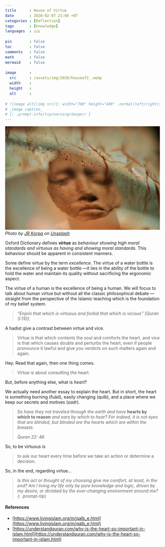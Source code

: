 ```yaml
---
title      : House of Virtue 
date       : 2020-02-07 21:00 +07
categories : [Reflection]
tags       : [knowledge]
languages  : 🇬🇧

pin        : false
toc        : false
comments   : false
math       : false
mermaid    : false

image      :
  src      : /assets/img/2020/houseof2_.webp
  width    : 
  height   : 
  alt      : 

# ![image alt](img src){: width="700" height="400" .normal/left/right/shadow}
# _image caption_
# {: .prompt-info/tip/warning/danger/ }
---
```


![](/assets/img/2020/houseof2.jpeg)
*Photo by [JR Korpa](https://unsplash.com/@korpa?utm_source=unsplash&utm_medium=referral&utm_content=creditCopyText) on [Unsplash](https://unsplash.com/@korpa?utm_source=unsplash&utm_medium=referral&utm_content=creditCopyText)*

Oxford Dictionary defines **virtue** as _behaviour showing high moral standards and virtuous as having and showing moral standards._ This behaviour should be apparent in consistent manners.

Some define virtue by the term _excellence_. The virtue of a water bottle is the excellence of being a water bottle —it lies in the ability of the bottle to hold the water and maintain its quality without sacrificing the ergonomic aspect.

The virtue of a human is the excellence of being a human. We will focus to talk about human virtue but without all the classic philosophical debate — straight from the perspective of the Islamic teaching which is the foundation of my belief system.

> _“Enjoin that which is virtuous and forbid that which is vicious” [Quran 3:110]._

A hadist give a contrast between virtue and vice.

> Virtue is that which contents the soul and comforts the heart, and vice is that which causes doubts and perturbs the heart, even if people pronounce it lawful and give you verdicts on such matters again and again.

Hey. Read that again, then one thing comes.

> Virtue is about consulting the heart.

But, before anything else, what is _heart_?

We actually need another essay to explain the heart. But in short, the heart is something burning (fuād), easily changing (qulb), and a place where we keep our secrets and motives (_sadr_).

> _So have they not traveled through the earth and have_ **hearts by which to reason** _and ears by which to hear? For indeed, it is not eyes that are blinded, but blinded are the hearts which are within the breasts._
> 
> _Quran 22: 46_

So, to be virtuous is

> to ask our heart every time before we take an action or determine a decision.



So, in the end, regarding virtue...

>_Is this act or thought of my choosing give me comfort, at least, in the end? Am I living my life only by pure knowledge and logic, driven by my desire, or dictated by the ever-changing environment around me?_
{: .prompt-tip}

#### References
- [https://www.livingislam.org/m/qalb_e.html](https://www.livingislam.org/m/qalb_e.html)
- [https://understandquran.com/why-is-the-heart-so-important-in-islam.html](https://understandquran.com/why-is-the-heart-so-important-in-islam.html)